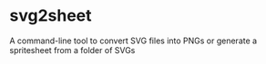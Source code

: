 # svg2sheet
A command-line tool to convert SVG files into PNGs or generate a spritesheet from a folder of SVGs
